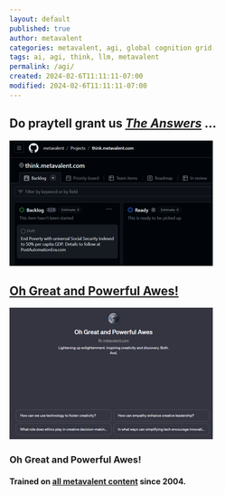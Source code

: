 ```yaml
---
layout: default
published: true
author: metavalent
categories: metavalent, agi, global cognition grid
tags: ai, agi, think, llm, metavalent
permalink: /agi/
created: 2024-02-6T11:11:11-07:00
modified: 2024-02-6T11:11:11-07:00
---
```


## Do praytell grant us *[The Answers](https://github.com/users/metavalent/projects/2)* ...

[!["Think. Do."](https://raw.githubusercontent.com/metavalent/think.github.io/think/docs/assets/images/think.project.png)](https://github.com/users/metavalent/projects/2)
    
## <a href="https://chat.openai.com/g/g-ntz3gLo81-oh-great-and-powerful-awes" target="_blank">Oh Great and Powerful Awes!</a>

[!["Oh Great & Powerful Awes!"](https://raw.githubusercontent.com/metavalent/think.github.io/654ba4ccc08da5d9aa64dadcff53c07dd6718e19/docs/assets/images/oh.great.awes.png)](https://chat.openai.com/g/g-ntz3gLo81-oh-great-and-powerful-awes)
    
### Oh Great and Powerful Awes!
#### Trained on [all metavalent content](https://metavalent.com/) since 2004.
